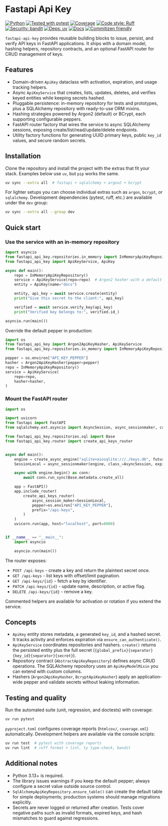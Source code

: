 ﻿# Fastapi Api Key

  [![Python](https://img.shields.io/badge/python-3.13+-blue.svg)](https://www.python.org/downloads/)
  [![Tested with pytest](https://img.shields.io/badge/tests-pytest-informational.svg)](https://pytest.org/)
  [![Coverage](https://img.shields.io/badge/coverage-89%25-brightgreen.svg)](#)  <!-- remplace 100% par ta valeur -->
  [![Code style: Ruff](https://img.shields.io/badge/code%20style-ruff-4B32C3.svg)](https://docs.astral.sh/ruff/)
  [![Security: bandit](https://img.shields.io/badge/security-bandit-yellow.svg)](https://bandit.readthedocs.io/)
  [![Deps: uv](https://img.shields.io/badge/deps-managed%20with%20uv-3E4DD8.svg)](https://docs.astral.sh/uv/)
  [![Docs](https://img.shields.io/badge/docs-mkdocs%20material-00A4CC.svg)](https://athroniaeth.github.io/fastapi-api-key/)  <!-- adapte l’URL si besoin -->
  [![Commitizen friendly](https://img.shields.io/badge/commitizen-friendly-brightgreen.svg)](https://commitizen-tools.github.io/commitizen/)

`fastapi-api-key` provides reusable building blocks to issue, persist, and verify API keys in FastAPI applications. It ships with a domain model, hashing helpers, repository contracts, and an optional FastAPI router for CRUD management of keys.

## Features
- Domain-driven `ApiKey` dataclass with activation, expiration, and usage tracking helpers.
- Async `ApiKeyService` that creates, lists, updates, deletes, and verifies keyed entities while keeping secrets hashed.
- Pluggable persistence: in-memory repository for tests and prototypes, plus a SQLAlchemy repository with ready-to-use ORM mixins.
- Hashing strategies powered by Argon2 (default) or BCrypt, each supporting configurable peppers.
- FastAPI router factory that wires the service to async SQLAlchemy sessions, exposing create/list/read/update/delete endpoints.
- Utility factory functions for generating UUID primary keys, public `key_id` values, and secure random secrets.

## Installation
Clone the repository and install the project with the extras that fit your stack. Examples below use `uv`, but `pip` works the same.

```bash
uv sync --extra all  # fastapi + sqlalchemy + argon2 + bcrypt
```

For lighter setups you can choose individual extras such as `argon`, `bcrypt`, or `sqlalchemy`. Development dependencies (pytest, ruff, etc.) are available under the `dev` group:

```bash
uv sync --extra all --group dev
```

## Quick start

### Use the service with an in-memory repository

```python
import asyncio
from fastapi_api_key.repositories.in_memory import InMemoryApiKeyRepository
from fastapi_api_key import ApiKeyService, ApiKey

async def main():
    repo = InMemoryApiKeyRepository()
    service = ApiKeyService(repo=repo)  # Argon2 hasher with a default pepper
    entity = ApiKey(name="docs")

    entity, api_key = await service.create(entity)
    print("Give this secret to the client:", api_key)

    verified = await service.verify_key(api_key)
    print("Verified key belongs to:", verified.id_)

asyncio.run(main())
```

Override the default pepper in production:

```python
import os
from fastapi_api_key import Argon2ApiKeyHasher, ApiKeyService
from fastapi_api_key.repositories.in_memory import InMemoryApiKeyRepository

pepper = os.environ["API_KEY_PEPPER"]
hasher = Argon2ApiKeyHasher(pepper=pepper)
repo = InMemoryApiKeyRepository()
service = ApiKeyService(
    repo=repo,
    hasher=hasher,
)
```

### Mount the FastAPI router

```python
import os

import uvicorn
from fastapi import FastAPI
from sqlalchemy.ext.asyncio import AsyncSession, async_sessionmaker, create_async_engine

from fastapi_api_key.repositories.sql import Base
from fastapi_api_key.router import create_api_keys_router


async def main():
    engine = create_async_engine("sqlite+aiosqlite:///./keys.db", future=True)
    SessionLocal = async_sessionmaker(engine, class_=AsyncSession, expire_on_commit=False)

    async with engine.begin() as conn:
        await conn.run_sync(Base.metadata.create_all)

    app = FastAPI()
    app.include_router(
        create_api_keys_router(
            async_session_maker=SessionLocal,
            pepper=os.environ["API_KEY_PEPPER"],
            prefix="/api-keys",
        )
    )
    uvicorn.run(app, host="localhost", port=8000)


if __name__ == "__main__":
    import asyncio

    asyncio.run(main())
```

The router exposes:

- `POST /api-keys` - create a key and return the plaintext secret once.
- `GET /api-keys` - list keys with offset/limit pagination.
- `GET /api-keys/{id}` - fetch a key by identifier.
- `PATCH /api-keys/{id}` - update name, description, or active flag.
- `DELETE /api-keys/{id}` - remove a key.

Commented helpers are available for activation or rotation if you extend the service.

## Concepts

- `ApiKey` entity stores metadata, a generated `key_id`, and a hashed secret. It tracks activity and enforces expiration via `ensure_can_authenticate()`.
- `ApiKeyService` coordinates repositories and hashers. `create()` returns the persisted entity plus the full secret (`{global_prefix}{separator}{key_id}{separator}{secret}`).
- Repository contract (`AbstractApiKeyRepository`) defines async CRUD operations. The SQLAlchemy repository uses an `ApiKeyModelMixin` you can extend with custom columns.
- Hashers (`Argon2ApiKeyHasher`, `BcryptApiKeyHasher`) apply an application-wide pepper and validate secrets without leaking information.

## Testing and quality

Run the automated suite (unit, regression, and doctests) with coverage:

```bash
uv run pytest
```

`pyproject.toml` configures coverage reports (`htmlcov/`, `coverage.xml`) automatically. Development helpers are available via the console scripts:

```bash
uv run test  # pytest with coverage reports
uv run lint  # ruff format + lint, ty type-check, bandit
```

## Additional notes

- Python 3.13+ is required.
- The library issues warnings if you keep the default pepper; always configure a secret value outside source control.
- `SqlAlchemyApiKeyRepository.ensure_table()` can create the default table for simple deployments; production systems should manage migrations explicitly.
- Secrets are never logged or returned after creation. Tests cover negative paths such as invalid formats, expired keys, and hash mismatches to guard against regressions.
